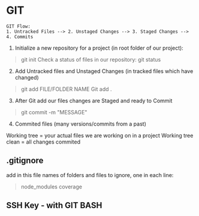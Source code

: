 # GIT

    GIT Flow:
    1. Untracked Files --> 2. Unstaged Changes --> 3. Staged Changes --> 4. Commits

1. Initialize a new repository for a project (in root folder of our project):
> git init
    Check a status of files in our repository:
> git status

2. Add Untracked files and Unstaged Changes (in tracked files which have changed)
> git add FILE/FOLDER NAME
> Git add .

3. After Git add our files changes are Staged and ready to Commit
> git commit -m "MESSAGE"

4. Commited files (many versions/commits from a past)


Working tree = your actual files we are working on in a project
Working tree clean = all changes commited

## .gitignore
add in this file names of folders and files to ignore, one in each line:
> node_modules
> coverage

## SSH Key - with GIT BASH